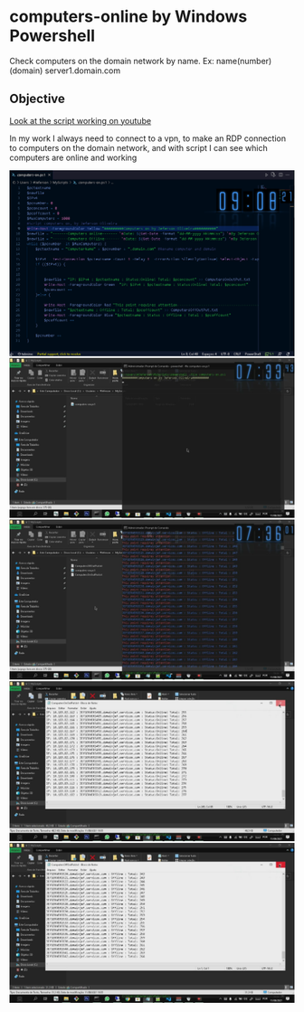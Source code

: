 # computers-online  by Windows Powershell

<p>Check computers on the domain network by name. Ex: name(number)(domain) server1.domain.com </p>
<div>
<h2>Objective</h2>
  <a href="https://www.youtube.com/watch?v=M5NMQYSCPAw">Look at the script working on youtube</a>
  
  <p>
In my work I always need to connect to a vpn, to make an RDP connection to computers on the domain network, and with script I can see which computers are online and working 
</p>
<a href="#">
  <img src="./src/img/Inicio.png" />
   <img src="./src/img/1-00173.jpg" />
   <img src="./src/img/1-00220.jpg" />
   <img src="./src/img/1-00644.jpg" />
  <img src="./src/img/1-01027.jpg" />
</a>

</div>
